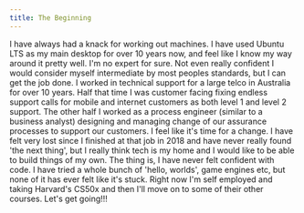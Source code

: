 ```yaml
---
title: The Beginning
---
```


I have always had a knack for working out machines. I have used Ubuntu LTS as my main desktop for over 10 years now, and feel like I know my way around it pretty well. I'm no expert for sure. Not even really confident I would consider myself intermediate by most peoples standards, but I can get the job done. I worked in technical support for a large telco in Australia for over 10 years. Half that time I was customer facing fixing endless support calls for mobile and internet customers as both level 1 and level 2 support. The other half I worked as a process engineer (similar to a business analyst) designing and managing change of our assurance processes to support our customers. I feel like it's time for a change. I have felt very lost since I finished at that job in 2018 and have never really found 'the next thing', but I really think tech is my home and I would like to be able to build things of my own. The thing is, I have never felt confident with code. I have tried a whole bunch of 'hello, worlds', game engines etc, but none of it has ever felt like it's stuck. Right now I'm self employed and taking Harvard's CS50x and then I'll move on to some of their other courses. Let's get going!!!
